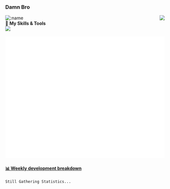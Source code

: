 ### Damn Bro

<img align="right" src="https://github-readme-stats.vercel.app/api?username=maplelost&show_icons=true" />

![:name](https://count.getloli.com/get/@:maplelost)  
🌟 **My Skills & Tools**  
[![](https://img.shields.io/badge/-Python-3e74a2?style=flat-square&logo=Python&logoColor=fff)](https://www.python.org/)
<!-- waka-box start -->

<picture>
  <img src="/github-metrics.svg" alt="Metrics">
</picture>

#### <a href="https://gist.github.com/d1ad2525fd7f598feab812ce5e13a736" target="_blank">📊 Weekly development breakdown</a>
```text
Still Gathering Statistics...
```
<!-- Powered by https://github.com/YouEclipse/waka-box-go . -->
<!-- waka-box end -->
